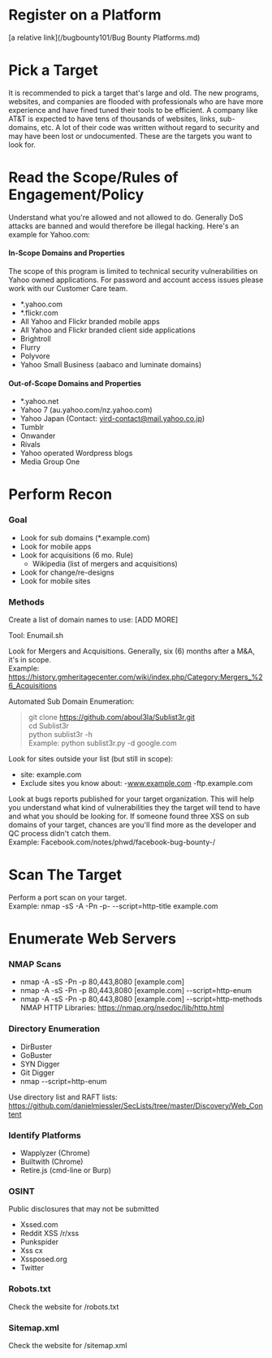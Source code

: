 # Register on a Platform
[a relative link](/bugbounty101/Bug Bounty Platforms.md)

# Pick a Target
It is recommended to pick a target that's large and old. The new programs, websites, and companies are flooded with professionals who are have more experience and have fined tuned their tools to be efficient. A company like AT&T is expected to have tens of thousands of websites, links, sub-domains, etc. A lot of their code was written without regard to security and may have been lost or undocumented. These are the targets you want to look for. 

# Read the Scope/Rules of Engagement/Policy
Understand what you're allowed and not allowed to do. Generally DoS attacks are banned and would therefore be illegal hacking. Here's an example for Yahoo.com:

#### In-Scope Domains and Properties
The scope of this program is limited to technical security vulnerabilities on Yahoo owned applications. For password and account access issues please work with our Customer Care team. 
- *.yahoo.com
- *.flickr.com
- All Yahoo and Flickr branded mobile apps
- All Yahoo and Flickr branded client side applications
- Brightroll
- Flurry
- Polyvore
- Yahoo Small Business (aabaco and luminate domains)
#### Out-of-Scope Domains and Properties
- *.yahoo.net
- Yahoo 7 (au.yahoo.com/nz.yahoo.com)
- Yahoo Japan (Contact: yird-contact@mail.yahoo.co.jp)
- Tumblr
- Onwander
- Rivals
- Yahoo operated Wordpress blogs
- Media Group One

# Perform Recon

### Goal
- Look for sub domains (*.example.com)
- Look for mobile apps
- Look for acquisitions (6 mo. Rule)
  - Wikipedia (list of mergers and acquisitions)
- Look for change/re-designs
- Look for mobile sites

### Methods
Create a list of domain names to use: [ADD MORE]

Tool: Enumail.sh  <br />

Look for Mergers and Acquisitions. Generally, six (6) months after a M&A, it's in scope. <br />
Example: https://history.gmheritagecenter.com/wiki/index.php/Category:Mergers_%26_Acquisitions

Automated Sub Domain Enumeration: <br />
> git clone https://github.com/aboul3la/Sublist3r.git <br />
> cd Sublist3r <br />
> python sublist3r -h <br />
Example: python sublist3r.py -d google.com

Look for sites outside your list (but still in scope): <br />
- site: example.com
- Exclude sites you know about: -www.example.com -ftp.example.com

Look at bugs reports published for your target organization. This will help you understand what kind of vulnerabilities they the target will tend to have and what you should be looking for. If someone found three XSS on sub domains of your target, chances are you'll find more as the developer and QC process didn't catch them. <br />
Example: Facebook.com/notes/phwd/facebook-bug-bounty-/


# Scan The Target
Perform a port scan on your target. <br />
Example: nmap -sS -A -Pn -p- --script=http-title example.com

# Enumerate Web Servers
### NMAP Scans
- nmap -A -sS -Pn -p 80,443,8080 [example.com]
- nmap -A -sS -Pn -p 80,443,8080 [example.com] --script=http-enum
- nmap -A -sS -Pn -p 80,443,8080 [example.com] --script=http-methods
NMAP HTTP Libraries: https://nmap.org/nsedoc/lib/http.html

### Directory Enumeration
- DirBuster
- GoBuster
- SYN Digger
- Git Digger
- nmap --script=http-enum

Use directory list and RAFT lists: https://github.com/danielmiessler/SecLists/tree/master/Discovery/Web_Content

### Identify Platforms
- Wapplyzer (Chrome)
- Builtwith (Chrome)
- Retire.js (cmd-line or Burp)

### OSINT
Public disclosures that may not be submitted
- Xssed.com
- Reddit XSS /r/xss
- Punkspider
- Xss cx
- Xssposed.org
- Twitter

### Robots.txt
Check the website for /robots.txt

### Sitemap.xml
Check the website for /sitemap.xml
